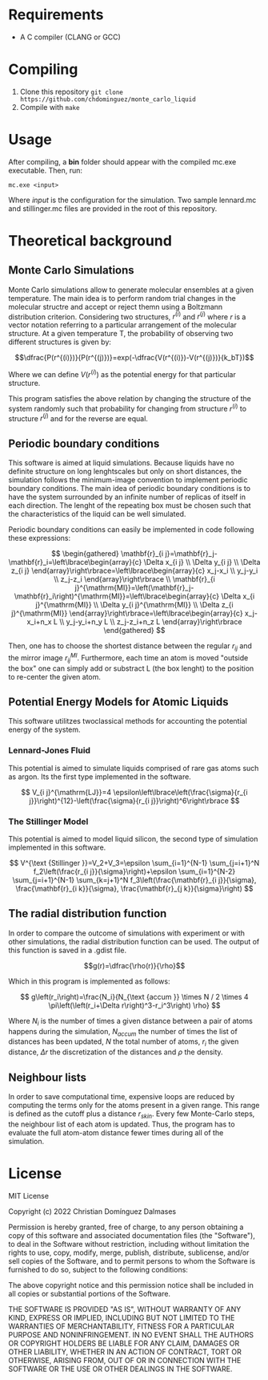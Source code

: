 
# Requirements
* A C compiler (CLANG or GCC)

# Compiling
1.  Clone this repository 
`git clone https://github.com/chdominguez/monte_carlo_liquid`
2. Compile with
`make`

# Usage
After compiling, a **bin** folder should appear with the compiled mc.exe executable. Then, run: 

`mc.exe <input>` 

Where *input* is the configuration for the simulation. Two sample lennard.mc and stillinger.mc files are provided in the root of this repository.

# Theoretical background
## Monte Carlo Simulations
Monte Carlo simulations allow to generate molecular ensembles at a given temperature. The main idea is to perform random trial changes in the molecular structre and accept or reject themn using a Boltzmann distribution criterion. Considering two structures, $r^{(i)}$ and $r^{(j)}$ where $r$ is a vector notation referring to a particular arrangement of the molecular structure. At a given temperature T, the probability of observing two different structures is given by: 

$$\dfrac{P(r^{(i)})}{P(r^{(j)})}=exp(-\dfrac{V(r^{(i)})-V(r^{(j)})}{k_bT})$$

Where we can define $V(r^{(i)})$ as the potential energy for that particular structure.

This program satisfies the above relation by changing the structure of the system randomly such that probability for changing from structure $r^{(i)}$ to structure $r^{(j)}$ and for the reverse are equal. 

## Periodic boundary conditions
This software is aimed at liquid simulations. Because liquids have no definite structure on long lenghtscales but only on short distances, the simulation follows the minimum-image convention to implement periodic boundary conditions. The main idea of periodic boundary conditions is to have the system surrounded by an infinite number of replicas of itself in each direction. The lenght of the repeating box must be chosen such that the characteristics of the liquid can be well simulated.

Periodic boundary conditions can easily be implemented in code following these expressions:

$$
\begin{gathered}
\mathbf{r}_{i j}=\mathbf{r}_j-\mathbf{r}_i=\left\lbrace\begin{array}{c}
\Delta x_{i j} \\
\Delta y_{i j} \\
\Delta z_{i j}
\end{array}\right\rbrace=\left\lbrace\begin{array}{c}
x_j-x_i \\
y_j-y_i \\
z_j-z_i
\end{array}\right\rbrace \\
\mathbf{r}_{i j}^{\mathrm{MI}}=\left(\mathbf{r}_j-\mathbf{r}_i\right)^{\mathrm{MI}}=\left\lbrace\begin{array}{c}
\Delta x_{i j}^{\mathrm{MI}} \\
\Delta y_{i j}^{\mathrm{MI}} \\
\Delta z_{i j}^{\mathrm{MI}}
\end{array}\right\rbrace=\left\lbrace\begin{array}{c}
x_j-x_i+n_x L \\
y_j-y_i+n_y L \\
z_j-z_i+n_z L
\end{array}\right\rbrace
\end{gathered}
$$

Then, one has to choose the shortest distance between the regular $r_{ij}$ and the mirror image $r_{ij}^{MI}$. Furthermore, each time an atom is moved "outside the box" one can simply add or substract L (the box lenght) to the position to re-center the given atom.

## Potential Energy Models for Atomic Liquids

This software utilitzes twoclassical methods for accounting the potential energy of the system.

### Lennard-Jones Fluid
This potential is aimed to simulate liquids comprised of rare gas atoms such as argon. Its the first type implemented in the software.

$$
V_{i j}^{\mathrm{LJ}}=4 \epsilon\left\lbrace\left(\frac{\sigma}{r_{i j}}\right)^{12}-\left(\frac{\sigma}{r_{i j}}\right)^6\right\rbrace
$$

### The Stillinger Model
This potential is aimed to model liquid silicon, the second type of simulation implemented in this software.

$$
V^{\text {Stillinger }}=V_2+V_3=\epsilon \sum_{i=1}^{N-1} \sum_{j=i+1}^N f_2\left(\frac{r_{i j}}{\sigma}\right)+\epsilon \sum_{i=1}^{N-2} \sum_{j=i+1}^{N-1} \sum_{k=j+1}^N f_3\left(\frac{\mathbf{r}_{i j}}{\sigma}, \frac{\mathbf{r}_{i k}}{\sigma}, \frac{\mathbf{r}_{j k}}{\sigma}\right)
$$

## The radial distribution function
In order to compare the outcome of simulations with experiment or with other simulations, the radial distribution function can be used. The output of this function is saved in a .gdist file.

$$g(r)=\dfrac{\rho(r)}{\rho}$$

Which in this program is implemented as follows:

$$
g\left(r_i\right)=\frac{N_i}{N_{\text {accum }} \times N / 2 \times 4 \pi\left(\left(r_i+\Delta r\right)^3-r_i^3\right) \rho}
$$

Where $N_i$ is the number of times a given distance between a pair of atoms happens during the simulation, $N_{accum}$ the number of times the list of distances has been updated, $N$ the total number of atoms, $r_i$ the given distance, $\Delta r$ the discretization of the distances and $\rho$ the density.

## Neighbour lists
In order to save computational time, expensive loops are reduced by computing the terms only for the atoms present in a given range. This range is defined as the cutoff plus a distance $r_{skin}$. Every few Monte-Carlo steps, the neighbour list of each atom is updated. Thus, the program has to evaluate the full atom-atom distance fewer times during all of the simulation.

# License
MIT License

Copyright (c) 2022 Christian Domínguez Dalmases

Permission is hereby granted, free of charge, to any person obtaining a copy of this software and associated documentation files (the "Software"), to deal in the Software without restriction, including without limitation the rights to use, copy, modify, merge, publish, distribute, sublicense, and/or sell copies of the Software, and to permit persons to whom the Software is furnished to do so, subject to the following conditions:

The above copyright notice and this permission notice shall be included in all copies or substantial portions of the Software.

THE SOFTWARE IS PROVIDED "AS IS", WITHOUT WARRANTY OF ANY KIND, EXPRESS OR IMPLIED, INCLUDING BUT NOT LIMITED TO THE WARRANTIES OF MERCHANTABILITY, FITNESS FOR A PARTICULAR PURPOSE AND NONINFRINGEMENT. IN NO EVENT SHALL THE AUTHORS OR COPYRIGHT HOLDERS BE LIABLE FOR ANY CLAIM, DAMAGES OR OTHER LIABILITY, WHETHER IN AN ACTION OF CONTRACT, TORT OR OTHERWISE, ARISING FROM, OUT OF OR IN CONNECTION WITH THE SOFTWARE OR THE USE OR OTHER DEALINGS IN THE SOFTWARE.
